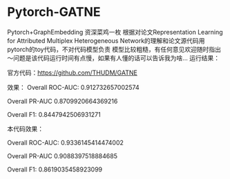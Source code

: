 # Pytorch-GATNE
Pytorch+GraphEmbedding 资深菜鸡一枚 
根据对论文Representation Learning for Attributed Multiplex Heterogeneous Network的理解和论文源代码用pytorch的toy代码，不对代码模型负责
模型比较粗糙，有任何意见欢迎随时指出～问题是该代码运行时间有点慢，如果有人懂的话可以告诉我为啥...
运行结果：

官方代码：https://github.com/THUDM/GATNE

效果：
Overall ROC-AUC: 0.912732657002574

Overall PR-AUC 0.8709920664369216

Overall F1: 0.8447942506931271

本代码效果：

Overall ROC-AUC: 0.9336145414474002

Overall PR-AUC 0.9088397518884685

Overall F1: 0.8619035458923099
